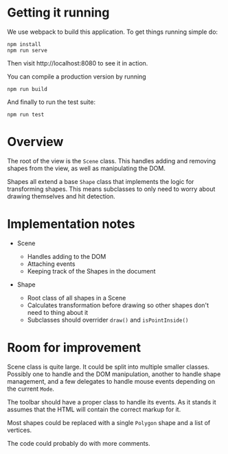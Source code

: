 # Getting it running

We use webpack to build this application. To get things running simple do:

    npm install
    npm run serve

Then visit http://localhost:8080 to see it in action.

You can compile a production version by running

    npm run build

And finally to run the test suite:

    npm run test

# Overview

  The root of the view is the `Scene` class. This handles adding and removing
  shapes from the view, as well as manipulating the DOM.

  Shapes all extend a base `Shape` class that implements the logic for
  transforming shapes. This means subclasses to only need to worry about
  drawing themselves and hit detection.

# Implementation notes

  * Scene
    - Handles adding to the DOM
    - Attaching events
    - Keeping track of the Shapes in the document

  * Shape
    - Root class of all shapes in a Scene
    - Calculates transformation before drawing so other shapes don't need to thing about it
    - Subclasses should overrider `draw()` and `isPointInside()`

# Room for improvement

Scene class is quite large. It could be split into multiple smaller classes.
Possibly one to handle and the DOM manipulation, another to handle shape
management, and a few delegates to handle mouse events depending on the
current `Mode`.

The toolbar should have a proper class to handle its events. As it stands it
assumes that the HTML will contain the correct markup for it.

Most shapes could be replaced with a single `Polygon` shape and a list of vertices.

The code could probably do with more comments.
